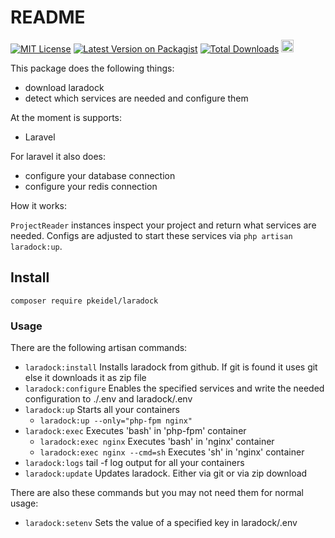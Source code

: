 # README #

[![MIT License](https://poser.pugx.org/laravel/framework/license.svg)](https://packagist.org/packages/pkeidel/laradockctl)
[![Latest Version on Packagist](https://img.shields.io/packagist/v/pkeidel/laradockctl.svg?style=flat-square)](https://packagist.org/packages/pkeidel/laradockctl)
[![Total Downloads](https://img.shields.io/packagist/dt/pkeidel/laradockctl.svg?style=flat-square)](https://packagist.org/packages/pkeidel/laradockctl)
<a href="https://packagist.org/packages/pkeidel/laradockctl"><img src="http://forthebadge.com/images/badges/makes-people-smile.svg" height="20px" /></a>

This package does the following things:
 * download laradock
 * detect which services are needed and configure them
 
At the moment is supports:
 * Laravel

For laravel it also does:
 * configure your database connection
 * configure your redis connection
 
How it works:

`ProjectReader` instances inspect your project and return what services are needed. Configs are adjusted to start these services via `php artisan laradock:up`.

## Install

```shell
composer require pkeidel/laradock
```

### Usage
There are the following artisan commands:
* `laradock:install`     Installs laradock from github. If git is found it uses git else it downloads it as zip file
* `laradock:configure`   Enables the specified services and write the needed configuration to ./.env and laradock/.env
* `laradock:up`          Starts all your containers
  * `laradock:up --only="php-fpm nginx"`
* `laradock:exec`        Executes 'bash' in 'php-fpm' container
  * `laradock:exec nginx` Executes 'bash' in 'nginx' container
  * `laradock:exec nginx --cmd=sh` Executes 'sh' in 'nginx' container
* `laradock:logs`        tail -f log output for all your containers
* `laradock:update`      Updates laradock. Either via git or via zip download

There are also these commands but you may not need them for normal usage:
* `laradock:setenv`      Sets the value of a specified key in laradock/.env
